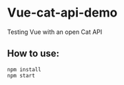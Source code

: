 # Vue-cat-api-demo

Testing Vue with an open Cat API

## How to use:

```
npm install
npm start
```
